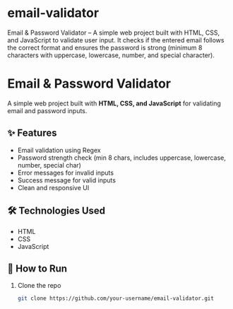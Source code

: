 # email-validator
Email &amp; Password Validator – A simple web project built with HTML, CSS, and JavaScript to validate user input. It checks if the entered email follows the correct format and ensures the password is strong (minimum 8 characters with uppercase, lowercase, number, and special character).



# Email & Password Validator

A simple web project built with **HTML, CSS, and JavaScript** for validating email and password inputs.

## ✨ Features
- Email validation using Regex  
- Password strength check (min 8 chars, includes uppercase, lowercase, number, special char)  
- Error messages for invalid inputs  
- Success message for valid inputs  
- Clean and responsive UI  

## 🛠️ Technologies Used
- HTML  
- CSS  
- JavaScript  

## 🚀 How to Run
1. Clone the repo
   ```bash
   git clone https://github.com/your-username/email-validator.git

